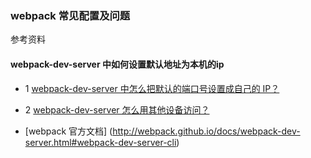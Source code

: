 ### webpack 常见配置及问题

参考资料

#### webpack-dev-server 中如何设置默认地址为本机的ip
* 1 [webpack-dev-server 中怎么把默认的端口号设置成自己的 IP？](https://segmentfault.com/q/1010000004651851)

* 2 [webpack-dev-server 怎么用其他设备访问？](https://segmentfault.com/q/1010000004110728)

* [webpack 官方文档] (http://webpack.github.io/docs/webpack-dev-server.html#webpack-dev-server-cli)
